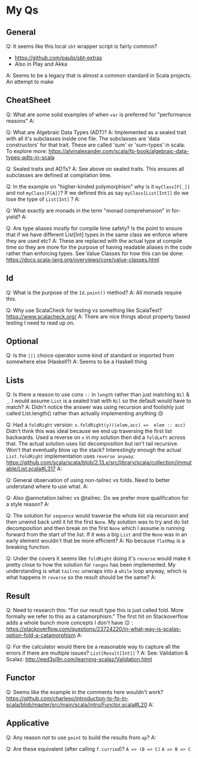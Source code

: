 # My Qs

## General

Q: It seems like this local `sbt` wrapper script is fairly common?
* https://github.com/paulp/sbt-extras
* Also in Play and Akka

A: Seems to be a legacy that is almost a common standard in Scala projects.
   An attempt to make

## CheatSheet

Q: What are some solid examples of when `var` is preferred for "performance reasons"
A:

Q: What are Algebraic Data Types (ADT)?
A: Implemented as a sealed trait with all it's subclasses inside one file.
   The subclasses are 'data constructors' for that trait.
   These are called 'sum' or 'sum-types' in scala.
   To explore more: https://alvinalexander.com/scala/fp-book/algebraic-data-types-adts-in-scala

Q: Sealed traits and ADTs?
A: See above on sealed traits.
   This ensures all subclasses are defined at compilation time.


Q: In the example on "higher-kinded polymorphism" why is it `myClass[F[_]]` and not `myClass[F[A]]`?
   If we defined this as say `myClass[List[Int]]` do we lose the type of `List[Int]` ?
A:

Q: What exactly are monads in the term "monad comprehension" in for-yield?
A:

Q: Are type aliases mostly for compile time safety?
   Is the point to ensure that if we have different List[Int] types in the same class we enforce where they are used etc?
A: These are replaced with the actual type at compile time so they are more for the purpose of having readable aliases in the code rather than enforcing types.
   See Value Classes for how this can be done: https://docs.scala-lang.org/overviews/core/value-classes.html

## Id

Q: What is the purpose of the `Id.point()` method?
A: All monads require this.

Q: Why use ScalaCheck for testing vs something like ScalaTest?
   https://www.scalacheck.org/
A: There are nice things about property based testing I need to read up on.

## Optional

Q: Is the `|||` choice operator some kind of standard or imported from somewhere else (Haskell?)
A: Seems to be a Haskell thing

## Lists

Q: Is there a reason to use cons `::` in `length` rather than just matching `Nil` & `_`.
   I would assume `List` is a sealed trait with `Nil` so the default would have to match?
A: Didn't notice the answer was using recursion and foolishly just called List.length() rather than actually implementing anything :unamused:

Q: Had a `foldRight` version:
   `x.foldRight(y)((elem,acc) =>  elem :: acc)`
   Didn't think this was ideal because we end up traversing the first list backwards.
   Used a reverse on `x` in my solution then did a `foldLeft` across that.
   The actual solution uses list decomposition but isn't tail recursive. Won't that eventually blow up the stack?
   Interestingly enough the actual `List.foldRight` implementation uses `reverse anyway`:
   https://github.com/scala/scala/blob/2.13.x/src/library/scala/collection/immutable/List.scala#L317
 A:

 Q: General observation of using non-tailrec vs folds. Need to better understand where to use what.
 A:

 Q: Also @annotation.tailrec vs @tailrec. Do we prefer more qualification for a style reason?
 A:

 Q: The solution for `sequence` would traverse the whole list via recursion and then unwind back until it hit the first `None`. My solution was to try and do list decomposition and then break on the first `None` which I assume is running forward from the start of the list. If it was a big `List` and the `None` was in an early element wouldn't that be more efficient?
 A: No because `flatMap` is a breaking function.

Q: Under the covers it seems like `foldRight` doing it's `reverse` would make it pretty close to how the solution
   for `ranges` has been implemented. My understanding is what `tailrec` unwraps into a `while` loop anyway, which
   is what happens in `reverse` so the result should be the same?
A:

## Result

Q: Need to research this: "For our result type this is just called fold. More formally we refer to this as a catamorphism."
   The first hit on Stackoverflow adds a whole bunch more concepts I don't have :confused: : https://stackoverflow.com/questions/23724220/in-what-way-is-scalas-option-fold-a-catamorphism
A:

Q: For the calculator would there be a reasonable way to capture all the errors if there are multiple issues? `List[Result[Int]]` ?
A: See: Validation & Scalaz: http://eed3si9n.com/learning-scalaz/Validation.html

## Functor

Q: Seems like the example in the comments here wouldn't work?
   https://github.com/charleso/introduction-to-fp-in-scala/blob/master/src/main/scala/intro/Functor.scala#L20
A:    

## Applicative

Q: Any reason _not_ to use `point` to build the results from `ap`?
A:

Q: Are these equivalent (after calling `f.curried`)?
   `A => (B => C)`
   `A => B => C`
